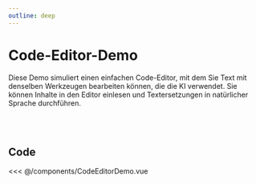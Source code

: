 ```yaml
---
outline: deep
---
```


# Code-Editor-Demo

Diese Demo simuliert einen einfachen Code-Editor, mit dem Sie Text mit denselben Werkzeugen bearbeiten können, die die KI verwendet. Sie können Inhalte in den Editor einlesen und Textersetzungen in natürlicher Sprache durchführen.

<br/>
<br/>

<CodeEditorDemo />

<style>
.vp-doc table {
    display: table;
    width: 100%;
}
</style>

<script setup>
import CodeEditorDemo from "../components/CodeEditorDemo.vue";
</script>

## Code
<<< @/components/CodeEditorDemo.vue

<!--@include: @/voix_context.md -->